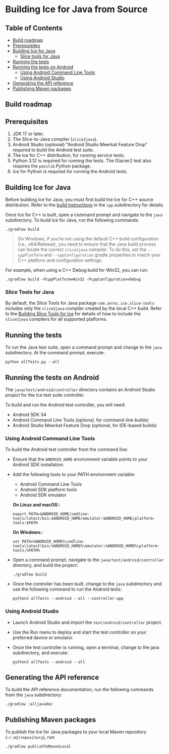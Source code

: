 # Building Ice for Java from Source

## Table of Contents

- [Build roadmap](#build-roadmap)
- [Prerequisites](#prerequisites)
- [Building Ice for Java](#building-ice-for-java)
  - [Slice tools for Java](#slice-tools-for-java)
- [Running the tests](#running-the-tests)
- [Running the tests on Android](#running-the-tests-on-android)
  - [Using Android Command Line Tools](#using-android-command-line-tools)
  - [Using Android Studio](#using-android-studio)
- [Generating the API reference](#generating-the-api-reference)
- [Publishing Maven packages](#publishing-maven-packages)

## Build roadmap

## Prerequisites

1. JDK 17 or later.
2. The Slice-to-Java compiler (`slice2java`).
3. Android Studio (optional) "Android Studio Meerkat Feature Drop" required to build the Android test suite.
4. The Ice for C++ distribution, for running service tests.
5. Python 3.12 is required for running the tests. The Glacier2 test also requires the `passlib` Python package.
6. Ice for Python is required for running the Android tests.

## Building Ice for Java

Before building Ice for Java, you must first build the Ice for C++ source distribution.
Refer to the [build instructions](../cpp/BUILDING.md) in the `cpp` subdirectory for details.

Once Ice for C++ is built, open a command prompt and navigate to the `java` subdirectory.
To build Ice for Java, run the following commands:

```shell
./gradlew build
```

> On Windows, if you’re not using the default C++ build configuration (i.e., x64/Release), you need to ensure that the
> Java build process can locate the correct `slice2java` compiler. To do this, set the `--cppPlatform` and
> `--cppConfiguration` gradle properties to match your C++ platform and configuration settings.

For example, when using a C++ Debug build for Win32, you can run:

```shell
./gradlew build -PcppPlatform=Win32 -PcppConfiguration=Debug
```

### Slice Tools for Java

By default, the Slice Tools for Java package `com.zeroc.ice.slice-tools` includes only the `slice2java` compiler created
by the local C++ build. Refer to the [Building Slice Tools for Ice](./tools/slice-tools/BUILDING.md) for details of how
to include the `slice2java` compilers for all supported platforms.

## Running the tests

To run the Java test suite, open a command prompt and change to the `java` subdirectory. At the command prompt, execute:

```shell
python allTests.py --all
```

## Running the tests on Android

The `java/test/android/controller` directory contains an Android Studio project for the Ice test suite controller.

To build and run the Android test controller, you will need:

- Android SDK 34
- Android Command Line Tools (optional, for command-line builds)
- Android Studio Meerkat Feature Drop (optional, for IDE-based builds)

### Using Android Command Line Tools

To build the Android test controller from the command line:

- Ensure that the `ANDROID_HOME` environment variable points to your Android SDK installation.
- Add the following tools to your PATH environment variable:
  - Android Command Line Tools
  - Android SDK platform tools
  - Android SDK emulator

  **On Linux and macOS:**:

  ```shell
  export PATH=$ANDROID_HOME/cmdline-tools/latest/bin:$ANDROID_HOME/emulator:$ANDROID_HOME/platform-tools:$PATH
  ```

  **On Windows:**:

  ```shell
  set PATH=%ANDROID_HOME%\cmdline-tools\latest\bin;%ANDROID_HOME%\emulator;%ANDROID_HOME%\platform-tools;%PATH%
  ```

- Open a command prompt, navigate to the `java/test/android/controller` directory, and build the project:

  ```shell
  ./gradlew build
  ```

- Once the controller has been built, change to the `java` subdirectory and use the following
command to run the Android tests:

  ```shell
  python3 allTests --android --all --controller-app
  ```

### Using Android Studio

- Launch Android Studio and import the `test/android/controller` project.
- Use the Run menu to deploy and start the test controller on your preferred device or emulator.
- Once the test controller is running, open a terminal, change to the java subdirectory, and execute:

  ```shell
  python3 allTests --android --all
  ```

## Generating the API reference

To build the API reference documentation, run the following commands from the `java` subdirectory:

```shell
./gradlew :alljavadoc
```

## Publishing Maven packages

To publish the Ice for Java packages to your local Maven repository (`~/.m2/repository`), run:

```shell
./gradlew publishToMavenLocal
```
